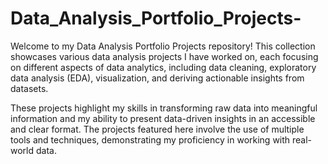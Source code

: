 # Data_Analysis_Portfolio_Projects-
Welcome to my Data Analysis Portfolio Projects repository! This collection showcases various data analysis projects I have worked on, each focusing on different aspects of data analytics, including data cleaning, exploratory data analysis (EDA), visualization, and deriving actionable insights from datasets.

These projects highlight my skills in transforming raw data into meaningful information and my ability to present data-driven insights in an accessible and clear format. The projects featured here involve the use of multiple tools and techniques, demonstrating my proficiency in working with real-world data.
